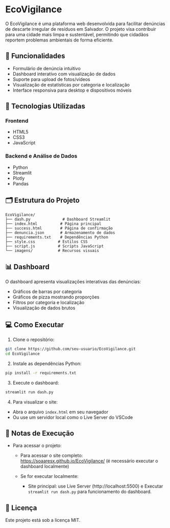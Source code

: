 ﻿# EcoVigilance

O EcoVigilance é uma plataforma web desenvolvida para facilitar denúncias de descarte irregular de resíduos em Salvador. O projeto visa contribuir para uma cidade mais limpa e sustentável, permitindo que cidadãos reportem problemas ambientais de forma eficiente.

## 🌟 Funcionalidades

- Formulário de denúncia intuitivo
- Dashboard interativo com visualização de dados
- Suporte para upload de fotos/vídeos
- Visualização de estatísticas por categoria e localização
- Interface responsiva para desktop e dispositivos móveis

## 🚀 Tecnologias Utilizadas

### Frontend
- HTML5
- CSS3
- JavaScript

### Backend e Análise de Dados
- Python
- Streamlit
- Plotly
- Pandas

## 🗂️ Estrutura do Projeto

```
EcoVigilance/
├── dash.py              # Dashboard Streamlit
├── index.html          # Página principal
├── success.html        # Página de confirmação
├── denuncia.json       # Armazenamento de dados
├── requirements.txt    # Dependências Python
├── style.css          # Estilos CSS
├── script.js          # Scripts JavaScript
└── imagens/           # Recursos visuais
```

## 📊 Dashboard

O dashboard apresenta visualizações interativas das denúncias:
- Gráficos de barras por categoria
- Gráficos de pizza mostrando proporções
- Filtros por categoria e localização
- Visualização de dados brutos

## 💻 Como Executar

1. Clone o repositório:

```bash
git clone https://github.com/seu-usuario/EcoVigilance.git
cd EcoVigilance
```

2. Instale as dependências Python:

```bash
pip install -r requirements.txt
```

3. Execute o dashboard:

```bash
streamlit run dash.py
```

4. Para visualizar o site:
- Abra o arquivo `index.html` em seu navegador
- Ou use um servidor local como o Live Server do VSCode

## 📝 Notas de Execução

- Para acessar o projeto:
  - Para acessar o site completo: https://soaaresx.github.io/EcoVigilance/ (é necessário executar o dashboard localmente)

  - Se for executar localmente: 
    - Site principal: use Live Server (http://localhost:5500) e Executar `streamlit run dash.py` para funcionamento do dashboard.

## 📝 Licença

Este projeto está sob a licença MIT.
